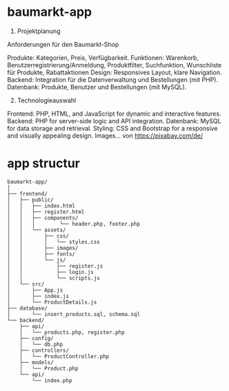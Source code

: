 # baumarkt-app

1. Projektplanung

Anforderungen für den Baumarkt-Shop

  Produkte: Kategorien, Preis, Verfügbarkeit.
  Funktionen: Warenkorb, Benutzerregistrierung/Anmeldung, Produktfilter, Suchfunktion, Wunschliste für Produkte, Rabattaktionen
  Design: Responsives Layout, klare Navigation.
  Backend: Integration für die Datenverwaltung und Bestellungen (mit PHP).
  Datenbank: Produkte, Benutzer und Bestellungen (mit MySQL).

2. Technologieauswahl

  Frontend: PHP, HTML, and JavaScript for dynamic and interactive features.
  Backend: PHP for server-side logic and API integration.
  Datenbank: MySQL for data storage and retrieval.
  Styling: CSS and Bootstrap for a responsive and visually appealing design.
  Images... von https://pixabay.com/de/

# app structur
```
baumarkt-app/
│
├── frontend/
│   ├── public/
│   │   ├── index.html
│   │   ├── register.html
│   │   ├── components/
│   │   │        └── header.php, footer.php
│   │   └── assets/
│   │       ├── css/
│   │       │   └── styles.css
│   │       ├── images/
│   │       ├── fonts/ 
│   │       └── js/
│   │           ├── register.js 
│   │           ├── login.js    
│   │           └── scripts.js
│   └── src/
│       ├── App.js
│       ├── index.js
│       └── ProductDetails.js
├── database/
│       └── insert_products.sql, schema.sql
└── backend/
    ├── api/
    │   └── products.php, register.php
    ├── config/
    │   └── db.php
    ├── controllers/
    │   └── ProductController.php
    ├── models/
    │   └── Product.php
    └── api/
        └── index.php